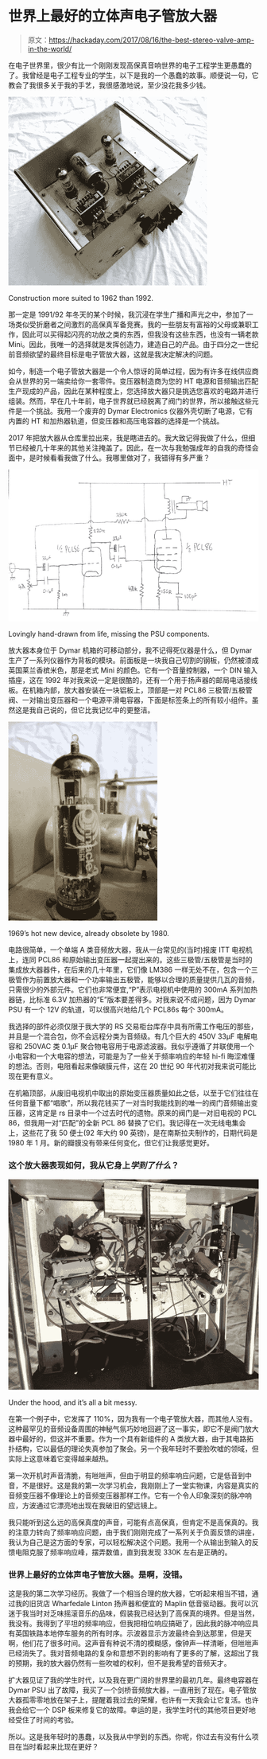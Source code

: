 # 世界上最好的立体声电子管放大器

> 原文：<https://hackaday.com/2017/08/16/the-best-stereo-valve-amp-in-the-world/>

在电子世界里，很少有比一个刚刚发现高保真音响世界的电子工程学生更愚蠢的了。我曾经是电子工程专业的学生，以下是我的一个愚蠢的故事。顺便说一句，它教会了我很多关于我的手艺，我很感激地说，至少没花我多少钱。

[![Construction more suited to 1962 than 1992.](img/8aac1f5d0b18efdb782a54b3b6d07ba9.png)](https://hackaday.com/wp-content/uploads/2017/07/valve-amp-chassis.jpg)

Construction more suited to 1962 than 1992.

那一定是 1991/92 年冬天的某个时候，我沉浸在学生广播和声光之中，参加了一场类似受折磨者之间激烈的高保真军备竞赛。我的一些朋友有富裕的父母或兼职工作，因此可以买得起闪亮的功放之类的东西，但我没有这些东西，也没有一辆老款 Mini。因此，我唯一的选择就是发挥创造力，建造自己的产品。由于四分之一世纪前音频欲望的最终目标是电子管放大器，这就是我决定解决的问题。

如今，制造一个电子管放大器是一个令人惊讶的简单过程，因为有许多在线供应商会从世界的另一端卖给你一套零件。变压器制造商为您的 HT 电源和音频输出匹配生产现成的产品，因此在某种程度上，您选择放大器只是挑选您喜欢的电路并进行组装。然而，早在几十年前，电子世界就已经脱离了阀门的世界，所以接触这些元件是一个挑战。我用一个废弃的 Dymar Electronics 仪器外壳切断了电源，它有内置的 HT 和加热器轨道，但变压器和高压电容器的选择是一个挑战。

2017 年把放大器从仓库里拉出来，我是瞎进去的。我大致记得我做了什么，但细节已经被几十年来的其他关注掩盖了。因此，在一次与我勉强成年的自我的奇怪会面中，是时候看看我做了什么。我哪里做对了，我错得有多严重？

[![Lovingly hand-drawn from life, missing the PSU components.](img/af7c4e65c6cfe8e93c2c671cb06f9050.png)](https://hackaday.com/wp-content/uploads/2017/07/valve-amp-schematic.jpg)

Lovingly hand-drawn from life, missing the PSU components.

放大器本身位于 Dymar 机箱的可移动部分，我不记得死仪器是什么，但 Dymar 生产了一系列仪器作为背板的模块。前面板是一块我自己切割的钢板，仍然被漆成英国莱兰香槟米色，那是老式 Mini 的颜色。它有一个音量控制器，一个 DIN 输入插座，这在 1992 年对我来说一定是很酷的，还有一个用于扬声器的邮局电话接线板。在机箱内部，放大器安装在一块铝板上，顶部是一对 PCL86 三极管/五极管阀、一对输出变压器和一个电源平滑电容器，下面是标签条上的所有较小组件。虽然这是我自己说的，但它比我记忆中的更整洁。

[![1969's hot new device, already obsolete by 1980.](img/6c2dfdcde2e4b3ae2ad9c4d550e2320b.png)](https://hackaday.com/wp-content/uploads/2017/07/valve-amp-pcl86.jpg)

1969’s hot new device, already obsolete by 1980.

电路很简单，一个单端 A 类音频放大器，我从一台常见的(当时)报废 ITT 电视机上，连同 PCL86 和原始输出变压器一起提出来的。这些三极管/五极管是当时的集成放大器器件，在后来的几十年里，它们像 LM386 一样无处不在，包含一个三极管作为前置放大器和一个功率输出五极管，能够以合理的质量提供几瓦的音频，只需很少的外部元件。它们也非常便宜,“P”表示电视机中使用的 300mA 系列加热器链，比标准 6.3V 加热器的“E”版本要差得多。对我来说不成问题，因为 Dymar PSU 有一个 12V 的轨道，可以很高兴地给几个 PCL86s 每个 300mA。

我选择的部件必须仅限于我大学的 RS 交易柜台库存中具有所需工作电压的那些，并且是一个混合包，你不会远程分类为音频级。有几个巨大的 450V 33μF 电解电容和 250VAC 类 0.1μF 聚合物电容用于电源滤波器。我似乎遵循了并联使用一个小电容和一个大电容的想法，可能是为了一些关于频率响应的年轻 hi-fi 晦涩难懂的想法。否则，电阻看起来像碳膜元件，这在 20 世纪 90 年代初对我来说可能比现在更有意义。

在机箱顶部，从废旧电视机中取出的原始变压器质量如此之低，以至于它们往往在任何音量下都“唱歌”，所以我花钱买了一对当时我能找到的唯一的阀门音频输出变压器，这肯定是 rs 目录中一个过去时代的遗物。原来的阀门是一对旧电视的 PCL 86，但我用一对“匹配”的全新 PCL 86 替换了它们。我记得在一次无线电集会上，这些花了我 50 便士(92 年大约 90 英镑)，是在南斯拉夫制作的，日期代码是 1980 年 1 月。新的瓣膜没有带来任何变化，但它们让我感觉更好。

### 这个放大器表现如何，我从它身上*学到了什么*？

[![Under the hood, and it's all a bit messy.](img/e0ea418448af5c6fb4918a2dc8f91c0f.png)](https://hackaday.com/wp-content/uploads/2017/07/valve-amp-underside.jpg)

Under the hood, and it’s all a bit messy.

在第一个例子中，它发挥了 110%，因为我有一个电子管放大器，而其他人没有。这种最罕见的音频设备周围的神秘气氛巧妙地回避了这一事实，即它不是阀门放大器中最好的，但这并不重要。作为一个具有新组件的 A 类放大器，由于其电路拓扑结构，它以最低的理论失真参加了聚会。另一个我年轻时不要脸吹嘘的领域，但实际上这意味着它变得越来越热。

第一次开机时声音清脆，有咝咝声，但由于明显的频率响应问题，它是低音到中音，不是很好。这是我的第一次学习机会，我刚刚上了一堂实物课，内容是真实的音频变压器不像理论上的音频变压器那样工作。它有一个令人印象深刻的脉冲响应，方波通过它漂亮地出现在我破旧的望远镜上。

我只能听到这么远的高保真度的声音，可能有点高保真，但肯定不是高保真的。我的注意力转向了频率响应问题，由于我们刚刚完成了一系列关于负面反馈的讲座，我认为自己是这方面的专家，可以轻松解决这个问题。我用一个从输出到输入的反馈电阻克服了频率响应峰，摆弄数值，直到我发现 330K 左右是正确的。

### 世界上最好的立体声电子管放大器。是啊，没错。

这是我的第二次学习经历。我做了一个相当合理的放大器，它听起来相当不错，通过我的旧货店 Wharfedale Linton 扬声器和便宜的 Maplin 低音驱动器。我可以沉迷于我当时对乏味摇滚音乐的品味，假装我已经达到了高保真的境界。但是当然，我没有。我得到了平坦的频率响应，但我把相位响应搞砸了，因此我的脉冲响应具有英国铁路本地停车服务的所有时序。示波器显示方波最终会到达那里，但是天啊，他们花了很多时间。这声音有种说不清的模糊感，像钟声一样清晰，但咝咝声已经消失了。我对音频电路的复杂和意想不到的影响有了更多的了解，这超出了我的预期，我的放大器仍然有一些吹嘘的权利，但不是我希望的音频天才。

扩大器见证了我的学生时代，以及我在更广阔的世界里的最初几年。最终电容器在 Dymar PSU 出了故障，我买了一个剑桥音频放大器，一直用到了现在。电子管放大器孤零零地放在架子上，提醒着我过去的荣耀，也许有一天我会让它复活。也许我会给它一个 DSP 板来修复它的故障。幸运的是，我学生时代的其他项目更好地经受住了时间的考验。

所以。这是我年轻时的愚蠢，以及我从中学到的东西。你呢，你过去有没有什么项目在当时看起来比现在更好？